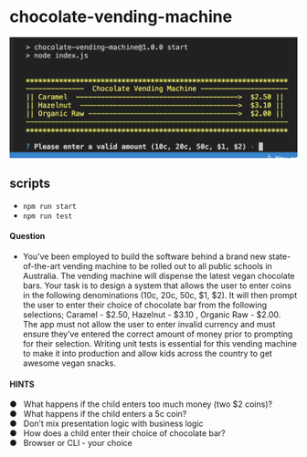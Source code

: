 # chocolate-vending-machine

![image description](./images/menu.png)

## scripts
- `npm run start`
- `npm run test`

#### <b>Question</b>
- You’ve been employed to build the software behind a brand new state-of-the-art vending
machine to be rolled out to all public schools in Australia. The vending machine will dispense
the latest vegan chocolate bars.
Your task is to design a system that allows the user to enter coins in the following
denominations (10c, 20c, 50c, $1, $2). It will then prompt the user to enter their choice of
chocolate bar from the following selections; Caramel - $2.50, Hazelnut - $3.10 , Organic Raw -
$2.00.
The app must not allow the user to enter invalid currency and must ensure they’ve entered the
correct amount of money prior to prompting for their selection.
Writing unit tests is essential for this vending machine to make it into production and allow kids
across the country to get awesome vegan snacks.
#### <b>HINTS</b>

●  &nbsp; What happens if the child enters too much money (two $2 coins)?<br/>
●  &nbsp; What happens if the child enters a 5c coin?<br/>
●  &nbsp; Don’t mix presentation logic with business logic<br/>
●  &nbsp; How does a child enter their choice of chocolate bar?<br/>
●  &nbsp; Browser or CLI - your choice